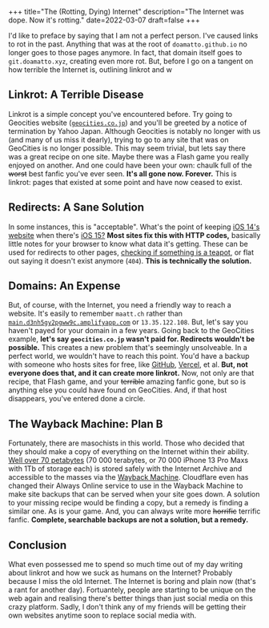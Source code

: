 +++
title="The (Rotting, Dying) Internet"
description="The Internet was dope. Now it's rotting."
date=2022-03-07
draft=false
+++

I'd like to preface by saying that I am not a perfect person. I've caused links to rot in the past. Anything that was at the root of `doamatto.github.io` no longer goes to those pages anymore. In fact, that domain itself goes to `git.doamatto.xyz`, creating even more rot. But, before I go on a tangent on how terrible the Internet is, outlining linkrot and w

## Linkrot: A Terrible Disease
Linkrot is a simple concept you've encountered before. Try going to Geocities website ([`geocities.co.jp`](http://geocities.co.jp)) and you'll be greeted by a notice of termination by Yahoo Japan. Although Geocities is notably no longer with us (and many of us miss it dearly), trying to go to any site that was on GeoCities is no longer possible. This may seem trivial, but lets say there was a great recipe on one site. Maybe there was a Flash game you really enjoyed on another. And one could have been your own: chaulk full of the ~~worst~~ best fanfic you've ever seen. **It's all gone now. Forever.** This is linkrot: pages that existed at some point and have now ceased to exist.

## Redirects: A Sane Solution

In some instances, this is "acceptable". What's the point of keeping [iOS 14's website](https://www.apple.com/ios/ios-14/) when there's [iOS 15?](https://www.apple.com/ios/ios-15/) **Most sites fix this with HTTP codes,** basically little notes for your browser to know what data it's getting. These can be used for redirects to other pages, [checking if something is a teapot](https://developer.mozilla.org/en-US/docs/Web/HTTP/Status/418), or flat out saying it doesn't exist anymore (`404`). **This is technically the solution.**
 
## Domains: An Expense
But, of course, with the Internet, you need a friendly way to reach a website. It's easily to remember `maatt.ch` rather than [`main.d3nh5gy2pgww9c.amplifyapp.com`](https://main.d3nh5gy2pgww9c.amplifyapp.com) or `13.35.122.108`. But, let's say you haven't payed for your domain in a few years. Going back to the GeoCities example, **let's say `geocities.co.jp` wasn't paid for. Redirects wouldn't be possible.** This creates a new problem that's seemingly unsolveable. In a perfect world, we wouldn't have to reach this point. You'd have a backup with someone who hosts sites for free, like [GitHub](https://pages.github.com), [Vercel](https://vercel.com), et al. **But, not everyone does that, and it can create more linkrot.** Now, not only are that recipe, that Flash game, and your ~~terrible~~ amazing fanfic gone, but so is anything else you could have found on GeoCities. And, if that host disappears, you've entered done a circle.

## The Wayback Machine: Plan B
Fortunately, there are masochists in this world. Those who decided that they should make a copy of everything on the Internet within their ability. [Well over 70 petabytes](https://web.archive.org/web/20201202065323/https://blog.adafruit.com/2020/12/01/donate-to-the-internet-archive-digital-library-of-free-borrowable-books-movies-music-wayback-machine-internetarchive/) (70 000 terabytes, or 70 000 iPhone 13 Pro Maxs with 1Tb of storage each) is stored safely with the Internet Archive and accessible to the masses via the [Wayback Machine](https://web.archive.org). Cloudflare even has changed their Always Online service to use in the Wayback Machine to make site backups that can be served when your site goes down. A solution to your missing recipe would be finding a copy, but a remedy is finding a similar one. As is your game. And, you can always write more ~~horrific~~ terrific fanfic. **Complete, searchable backups are not a solution, but a remedy.** 

## Conclusion
What even possessed me to spend so much time out of my day writing about linkrot and how we suck as humans on the Internet? Probably because I miss the old Internet. The Internet is boring and plain now (that's a rant for another day). Fortuantely, people are starting to be unique on the web again and realising there's better things than just social media on this crazy platform. Sadly, I don't think any of my friends will be getting their own websites anytime soon to replace social media with.
